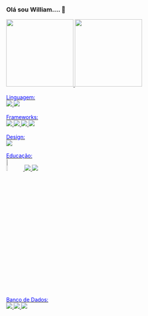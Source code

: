 ### Olá sou William.... 👋

<!--
**william091983/william091983** is a ✨ _special_ ✨ repository because its `README.md` (this file) appears on your GitHub profile.

Here are some ideas to get you started:

- 🔭 I’m currently working on ...
- 🌱 I’m currently learning ...
- 👯 I’m looking to collaborate on ...
- 🤔 I’m looking for help with ...
- 💬 Ask me about ...
- 📫 How to reach me: ...
- 😄 Pronouns: ...
- ⚡ Fun fact: ...
-->


<div>
<a href="https://github.com/william">
<img height="180em" src="https://github-readme-stats.vercel.app/api/top-langs/?username=william091983&layout=compact&langs_count=7&theme=tokyonight"/>
<img height="180em" src="https://github-readme-stats.vercel.app/api?username=william091983&show_icons=true&theme=tokyonight&amp&include_all_commits=true&count_private=true"/>
</div>
  
<div>
  <br /><font color="blue">Linguagem: <br /></font> 
   <img src="https://img.shields.io/badge/.NET-5C2D91?style=for-the-badge&logo=.net&logoColor=white"/>
   <img src="https://img.shields.io/badge/HTML-239120?style=for-the-badge&logo=html5&logoColor=white"/>
</div>

<div>
 <br /><font color="blue">Frameworks: <br /></font> 
  <img src="https://img.shields.io/badge/Visual_Studio-5C2D91?style=for-the-badge&logo=visual%20studio&logoColor=white"/>
  <img src="https://img.shields.io/badge/sublime_text-%23575757.svg?&style=for-the-badge&logo=sublime-text&logoColor=important"/>
  <img src="https://img.shields.io/badge/Visual_Studio_Code-0078D4?style=for-the-badge&logo=visual%20studio%20code&logoColor=white"/>
  <img src="https://img.shields.io/badge/Angular-DD0031?style=for-the-badge&logo=angular&logoColor=white"/>
</div>

<div>
<br /><font color="blue">Design: <br /></font>
<img src="https://img.shields.io/badge/Figma-F24E1E?style=for-the-badge&logo=figma&logoColor=white"/>
</div>

<div>
<br /><font color="blue">Educação: <br /></font>
<img src="https://www.univem.edu.br/img/site/logo.png" width="9%"/>
<img src="https://img.shields.io/badge/Udemy-EC5252?style=for-the-badge&logo=Udemy&logoColor=white"/>
<img src="https://img.shields.io/badge/Duolingo-58CC02?style=for-the-badge&logo=Duolingo&logoColor=white"/>
</div>

<div>
<br /><font color="blue">Banco de Dados: <br /></font>
<img src="https://img.shields.io/badge/MariaDB-003545?style=for-the-badge&logo=mariadb&logoColor=white"/>
<img src="https://img.shields.io/badge/MySQL-005C84?style=for-the-badge&logo=mysql&logoColor=white"/>
<img src="https://img.shields.io/badge/PostgreSQL-316192?style=for-the-badge&logo=postgresql&logoColor=white"/>
</div>

